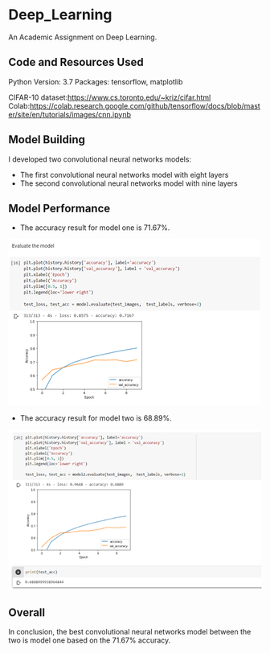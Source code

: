 # Deep_Learning

An Academic Assignment on Deep Learning.

## Code and Resources Used

Python Version: 3.7
Packages: tensorflow, matplotlib

CIFAR-10 dataset:https://www.cs.toronto.edu/~kriz/cifar.html
Colab:https://colab.research.google.com/github/tensorflow/docs/blob/master/site/en/tutorials/images/cnn.ipynb

## Model Building 
I developed two convolutional neural networks  models:
* The first convolutional neural networks model with eight layers
* The second convolutional neural networks model with nine layers

## Model Performance
* The accuracy result for model one is 71.67%.

![](Evaluate_the_Model_1.png)

* The accuracy result for model two is 68.89%. 

![](Evaluate_the_Model_2.png)

## Overall 

In conclusion, the best convolutional neural networks model between the two is model one based on the 71.67% accuracy. 
